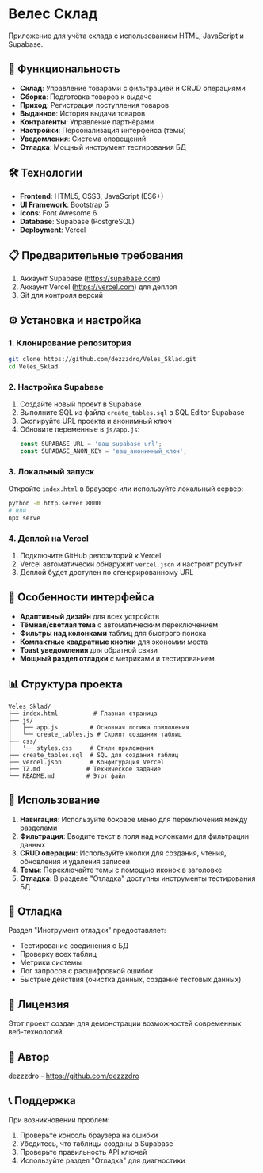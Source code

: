 # Велес Склад

Приложение для учёта склада с использованием HTML, JavaScript и Supabase.

## 🚀 Функциональность

- **Склад**: Управление товарами с фильтрацией и CRUD операциями
- **Сборка**: Подготовка товаров к выдаче
- **Приход**: Регистрация поступления товаров
- **Выданное**: История выдачи товаров
- **Контрагенты**: Управление партнёрами
- **Настройки**: Персонализация интерфейса (темы)
- **Уведомления**: Система оповещений
- **Отладка**: Мощный инструмент тестирования БД

## 🛠 Технологии

- **Frontend**: HTML5, CSS3, JavaScript (ES6+)
- **UI Framework**: Bootstrap 5
- **Icons**: Font Awesome 6
- **Database**: Supabase (PostgreSQL)
- **Deployment**: Vercel

## 📋 Предварительные требования

1. Аккаунт Supabase (https://supabase.com)
2. Аккаунт Vercel (https://vercel.com) для деплоя
3. Git для контроля версий

## ⚙️ Установка и настройка

### 1. Клонирование репозитория
```bash
git clone https://github.com/dezzzdro/Veles_Sklad.git
cd Veles_Sklad
```

### 2. Настройка Supabase
1. Создайте новый проект в Supabase
2. Выполните SQL из файла `create_tables.sql` в SQL Editor Supabase
3. Скопируйте URL проекта и анонимный ключ
4. Обновите переменные в `js/app.js`:
   ```javascript
   const SUPABASE_URL = 'ваш_supabase_url';
   const SUPABASE_ANON_KEY = 'ваш_анонимный_ключ';
   ```

### 3. Локальный запуск
Откройте `index.html` в браузере или используйте локальный сервер:
```bash
python -m http.server 8000
# или
npx serve
```

### 4. Деплой на Vercel
1. Подключите GitHub репозиторий к Vercel
2. Vercel автоматически обнаружит `vercel.json` и настроит роутинг
3. Деплой будет доступен по сгенерированному URL

## 🎨 Особенности интерфейса

- **Адаптивный дизайн** для всех устройств
- **Тёмная/светлая тема** с автоматическим переключением
- **Фильтры над колонками** таблиц для быстрого поиска
- **Компактные квадратные кнопки** для экономии места
- **Toast уведомления** для обратной связи
- **Мощный раздел отладки** с метриками и тестированием

## 📊 Структура проекта

```
Veles_Sklad/
├── index.html          # Главная страница
├── js/
│   ├── app.js         # Основная логика приложения
│   └── create_tables.js # Скрипт создания таблиц
├── css/
│   └── styles.css     # Стили приложения
├── create_tables.sql  # SQL для создания таблиц
├── vercel.json        # Конфигурация Vercel
├── TZ.md             # Техническое задание
└── README.md         # Этот файл
```

## 🔧 Использование

1. **Навигация**: Используйте боковое меню для переключения между разделами
2. **Фильтрация**: Вводите текст в поля над колонками для фильтрации данных
3. **CRUD операции**: Используйте кнопки для создания, чтения, обновления и удаления записей
4. **Темы**: Переключайте темы с помощью иконок в заголовке
5. **Отладка**: В разделе "Отладка" доступны инструменты тестирования БД

## 🐛 Отладка

Раздел "Инструмент отладки" предоставляет:
- Тестирование соединения с БД
- Проверку всех таблиц
- Метрики системы
- Лог запросов с расшифровкой ошибок
- Быстрые действия (очистка данных, создание тестовых данных)

## 📝 Лицензия

Этот проект создан для демонстрации возможностей современных веб-технологий.

## 👥 Автор

dezzzdro - https://github.com/dezzzdro

## 📞 Поддержка

При возникновении проблем:
1. Проверьте консоль браузера на ошибки
2. Убедитесь, что таблицы созданы в Supabase
3. Проверьте правильность API ключей
4. Используйте раздел "Отладка" для диагностики